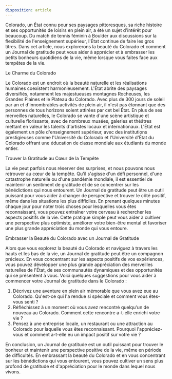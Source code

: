 ```yaml
---
disposition: article
---
```


Colorado, un État connu pour ses paysages pittoresques, sa riche histoire et ses opportunités de loisirs en plein air, a été un sujet d'intérêt pour beaucoup. Du match de tennis féminin à Boulder aux discussions sur la flexibilité de l'enseignement supérieur, l'État continue de faire les gros titres. Dans cet article, nous explorerons la beauté du Colorado et comment un Journal de gratitude peut vous aider à apprécier et à embrasser les petits bonheurs quotidiens de la vie, même lorsque vous faites face aux tempêtes de la vie.

Le Charme du Colorado

Le Colorado est un endroit où la beauté naturelle et les réalisations humaines coexistent harmonieusement. L'État abrite des paysages diversifiés, notamment les majestueuses montagnes Rocheuses, les Grandes Plaines et le Plateau du Colorado. Avec plus de 300 jours de soleil par an et d'innombrables activités de plein air, il n'est pas étonnant que des personnes de tous horizons soient attirées par cet bel État. En plus de ses merveilles naturelles, le Colorado se vante d'une scène artistique et culturelle florissante, avec de nombreux musées, galeries et théâtres mettant en valeur les talents d'artistes locaux et internationaux. L'État est également un pôle d'enseignement supérieur, avec des institutions prestigieuses comme l'Université du Colorado et l'Université d'État du Colorado offrant une éducation de classe mondiale aux étudiants du monde entier.

Trouver la Gratitude au Cœur de la Tempête

La vie peut parfois nous réserver des surprises, et nous pouvons nous retrouver au cœur de la tempête. Qu'il s'agisse d'un défi personnel, d'une catastrophe naturelle ou d'une pandémie mondiale, il est essentiel de maintenir un sentiment de gratitude et de se concentrer sur les bénédictions qui nous entourent. Un Journal de gratitude peut être un outil puissant pour vous aider à changer de perspective et trouver le côté positif, même dans les situations les plus difficiles. En prenant quelques minutes chaque jour pour noter trois choses pour lesquelles vous êtes reconnaissant, vous pouvez entraîner votre cerveau à rechercher les aspects positifs de la vie. Cette pratique simple peut vous aider à cultiver une perspective plus optimiste, améliorer votre bien-être mental et favoriser une plus grande appréciation du monde qui vous entoure.

Embrasser la Beauté du Colorado avec un Journal de Gratitude

Alors que vous explorez la beauté du Colorado et naviguez à travers les hauts et les bas de la vie, un Journal de gratitude peut être un compagnon précieux. En vous concentrant sur les aspects positifs de vos expériences, vous pouvez développer une plus grande appréciation des merveilles naturelles de l'État, de ses communautés dynamiques et des opportunités qui se présentent à vous. Voici quelques suggestions pour vous aider à commencer votre Journal de gratitude dans le Colorado :
1. Décrivez une aventure en plein air mémorable que vous avez eue au Colorado. Qu'est-ce qui l'a rendue si spéciale et comment vous êtes-vous senti ?
2. Réfléchissez à un moment où vous avez rencontré quelqu'un de nouveau au Colorado. Comment cette rencontre a-t-elle enrichi votre vie ?
3. Pensez à une entreprise locale, un restaurant ou une attraction au Colorado pour laquelle vous êtes reconnaissant. Pourquoi l'appréciez-vous et comment a-t-elle eu un impact positif sur votre vie ?

En conclusion, un Journal de gratitude est un outil puissant pour trouver le bonheur et maintenir une perspective positive de la vie, même en période de difficultés. En embrassant la beauté du Colorado et en vous concentrant sur les bénédictions qui vous entourent, vous pouvez cultiver un sens plus profond de gratitude et d'appréciation pour le monde dans lequel nous vivons.